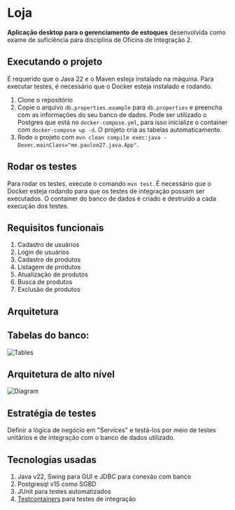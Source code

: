 # Loja

**Aplicação desktop para o gerenciamento de estoques** desenvolvida como exame
de suficiência para disciplina de Oficina de Integração 2.


## Executando o projeto

É requerido que o Java 22 e o Maven esteja instalado na máquina. Para executar 
testes, é necessário que o Docker esteja instalado e rodando.

1. Clone o repositório
1. Copie o arquivo `db.properties.example` para `db.properties` e preencha com
as informações do seu banco de dados. Pode ser utilizado o Postgres que está 
no `docker-compose.yml`, para isso inicialize o container com 
`docker-compose up -d`. O projeto cria as tabelas automaticamente.
1. Rode o projeto com `mvn clean compile exec:java -Dexec.mainClass="me.pauloo27.java.App"`.

## Rodar os testes

Para rodar os testes, execute o comando `mvn test`. É necessário que o Docker
esteja rodando para que os testes de integração possam ser executados. O
container do banco de dados é criado e destruído a cada execução dos testes.

## Requisitos funcionais

1. Cadastro de usuários
1. Login de usuários
1. Cadastro de produtos
1. Listagem de produtos
1. Atualização de produtos
1. Busca de produtos
1. Exclusão de produtos

## Arquitetura

## Tabelas do banco:
![Tables](./imgs/db.png)

## Arquitetura de alto nível
![Diagram](./imgs/diagram.png)

## Estratégia de testes

Definir a lógica de negócio em "Services" e testá-los por meio de testes
unitários e de integração com o banco de dados utilizado.

## Tecnologias usadas

1. Java v22, Swing para GUI e JDBC para conexão com banco
1. Postgresql v15 como SGBD 
1. JUnit para testes automatizados
1. [Testcontainers](https://testcontainers.com/) para testes de integração
